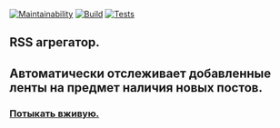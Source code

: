 [![Maintainability](https://api.codeclimate.com/v1/badges/6cc0e398b07a71490be5/maintainability)](https://codeclimate.com/github/sergpvv/frontend-project-lvl3/maintainability)
[![Build](https://github.com/sergpvv/frontend-project-lvl3/actions/workflows/build.yml/badge.svg)](https://github.com/sergpvv/frontend-project-lvl3/actions/workflows/build.yml)
[![Tests](https://github.com/sergpvv/frontend-project-lvl3/workflows/hexlet-check/badge.svg)](https://github.com/sergpvv/frontend-project-lvl3/actions/workflows/hexlet-check.yml)

## RSS агрегатор.

## Автоматически отслеживает добавленные ленты на предмет наличия новых постов.

### [Потыкать вживую.](https://rss-aggregator.sergpvv.vercel.app)
